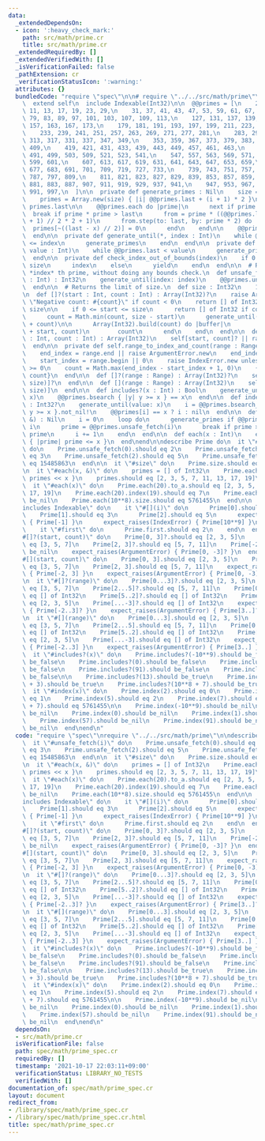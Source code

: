 ```yaml
---
data:
  _extendedDependsOn:
  - icon: ':heavy_check_mark:'
    path: src/math/prime.cr
    title: src/math/prime.cr
  _extendedRequiredBy: []
  _extendedVerifiedWith: []
  _isVerificationFailed: false
  _pathExtension: cr
  _verificationStatusIcon: ':warning:'
  attributes: {}
  bundledCode: "require \"spec\"\n\n# require \"../../src/math/prime\"\nmodule Prime\n\
    \  extend self\n  include Indexable(Int32)\n\n  @@primes = [\n    2, 3, 5, 7,\
    \ 11, 13, 17, 19, 23, 29,\n    31, 37, 41, 43, 47, 53, 59, 61, 67, 71,\n    73,\
    \ 79, 83, 89, 97, 101, 103, 107, 109, 113,\n    127, 131, 137, 139, 149, 151,\
    \ 157, 163, 167, 173,\n    179, 181, 191, 193, 197, 199, 211, 223, 227, 229,\n\
    \    233, 239, 241, 251, 257, 263, 269, 271, 277, 281,\n    283, 293, 307, 311,\
    \ 313, 317, 331, 337, 347, 349,\n    353, 359, 367, 373, 379, 383, 389, 397, 401,\
    \ 409,\n    419, 421, 431, 433, 439, 443, 449, 457, 461, 463,\n    467, 479, 487,\
    \ 491, 499, 503, 509, 521, 523, 541,\n    547, 557, 563, 569, 571, 577, 587, 593,\
    \ 599, 601,\n    607, 613, 617, 619, 631, 641, 643, 647, 653, 659,\n    661, 673,\
    \ 677, 683, 691, 701, 709, 719, 727, 733,\n    739, 743, 751, 757, 761, 769, 773,\
    \ 787, 797, 809,\n    811, 821, 823, 827, 829, 839, 853, 857, 859, 863,\n    877,\
    \ 881, 883, 887, 907, 911, 919, 929, 937, 941,\n    947, 953, 967, 971, 977, 983,\
    \ 991, 997,\n  ]\n\n  private def generate_primes : Nil\n    size = @@primes.size\n\
    \    primes = Array.new(size) { |i| @@primes.last + (i + 1) * 2 }\n    last =\
    \ primes.last\n\n    @@primes.each do |prime|\n      next if prime == 2\n    \
    \  break if prime * prime > last\n      from = prime * ((@@primes.last // prime\
    \ + 1) // 2 * 2 + 1)\n      from.step(to: last, by: prime * 2) do |x|\n      \
    \  primes[~((last - x) // 2)] = 0\n      end\n    end\n\n    @@primes.concat primes.reject(0)\n\
    \  end\n\n  private def generate_until(*, index : Int)\n    while @@primes.size\
    \ <= index\n      generate_primes\n    end\n  end\n\n  private def generate_until(*,\
    \ value : Int)\n    while @@primes.last < value\n      generate_primes\n    end\n\
    \  end\n\n  private def check_index_out_of_bounds(index)\n    if 0 <= index <\
    \ size\n      index\n    else\n      yield\n    end\n  end\n\n  # Returns the\
    \ *index* th prime, without doing any bounds check.\n  def unsafe_fetch(index\
    \ : Int) : Int32\n    generate_until(index: index)\n    @@primes.unsafe_fetch(index)\n\
    \  end\n\n  # Returns the limit of size.\n  def size : Int32\n    10**9\n  end\n\
    \n  def []?(start : Int, count : Int) : Array(Int32)?\n    raise ArgumentError.new\
    \ \"Negative count: #{count}\" if count < 0\n    return [] of Int32 if start ==\
    \ size\n\n    if 0 <= start <= size\n      return [] of Int32 if count == 0\n\n\
    \      count = Math.min(count, size - start)\n      generate_until(index: start\
    \ + count)\n\n      Array(Int32).build(count) do |buffer|\n        buffer.copy_from(@@primes.to_unsafe\
    \ + start, count)\n        count\n      end\n    end\n  end\n\n  def [](start\
    \ : Int, count : Int) : Array(Int32)\n    self[start, count]? || raise IndexError.new\n\
    \  end\n\n  private def self.range_to_index_and_count(range : Range, size : Int)\n\
    \    end_index = range.end || raise ArgumentError.new\n    end_index -= 1 if range.excludes_end?\n\
    \    start_index = range.begin || 0\n    raise IndexError.new unless start_index\
    \ >= 0\n    count = Math.max(end_index - start_index + 1, 0)\n    {start_index,\
    \ count}\n  end\n\n  def []?(range : Range) : Array(Int32)?\n    self[*range_to_index_and_count(range,\
    \ size)]?\n  end\n\n  def [](range : Range) : Array(Int32)\n    self[*range_to_index_and_count(range,\
    \ size)]\n  end\n\n  def includes?(x : Int) : Bool\n    generate_until(value:\
    \ x)\n    @@primes.bsearch { |y| y >= x } == x\n  end\n\n  def index(x : Int)\
    \ : Int32?\n    generate_until(value: x)\n    i = @@primes.bsearch_index { |y|\
    \ y >= x }.not_nil!\n    @@primes[i] == x ? i : nil\n  end\n\n  def each(x : Int,\
    \ &) : Nil\n    i = 0\n    loop do\n      generate_primes if @@primes.size ==\
    \ i\n      prime = @@primes.unsafe_fetch(i)\n      break if prime > x\n      yield\
    \ prime\n      i += 1\n    end\n  end\n\n  def each(x : Int)\n    each.take_while\
    \ { |prime| prime <= x }\n  end\nend\n\ndescribe Prime do\n  it \"#unsafe_fetch(i)\"\
    \ do\n    Prime.unsafe_fetch(0).should eq 2\n    Prime.unsafe_fetch(1).should\
    \ eq 3\n    Prime.unsafe_fetch(2).should eq 5\n    Prime.unsafe_fetch(999999).should\
    \ eq 15485863\n  end\n\n  it \"#size\" do\n    Prime.size.should eq 10**9\n  end\n\
    \n  it \"#each(x, &)\" do\n    primes = [] of Int32\n    Prime.each(20) { |x|\
    \ primes << x }\n    primes.should eq [2, 3, 5, 7, 11, 13, 17, 19]\n  end\n\n\
    \  it \"#each(x)\" do\n    Prime.each(20).to_a.should eq [2, 3, 5, 7, 11, 13,\
    \ 17, 19]\n    Prime.each(20).index(19).should eq 7\n    Prime.each(20).index(23).should\
    \ be_nil\n    Prime.each(10**8).size.should eq 5761455\n  end\n\n  describe \"\
    includes Indexable\" do\n    it \"#[](i)\" do\n      Prime[0].should eq 2\n  \
    \    Prime[1].should eq 3\n      Prime[2].should eq 5\n      expect_raises(IndexError)\
    \ { Prime[-1] }\n      expect_raises(IndexError) { Prime[10**9] }\n    end\n\n\
    \    it \"#first\" do\n      Prime.first.should eq 2\n    end\n  end\n\n  it \"\
    #[]?(start, count)\" do\n    Prime[0, 3]?.should eq [2, 3, 5]\n    Prime[1, 3]?.should\
    \ eq [3, 5, 7]\n    Prime[2, 3]?.should eq [5, 7, 11]\n    Prime[-2, 3]?.should\
    \ be_nil\n    expect_raises(ArgumentError) { Prime[0, -3]? }\n  end\n\n  it \"\
    #[](start, count)\" do\n    Prime[0, 3].should eq [2, 3, 5]\n    Prime[1, 3].should\
    \ eq [3, 5, 7]\n    Prime[2, 3].should eq [5, 7, 11]\n    expect_raises(IndexError)\
    \ { Prime[-2, 3] }\n    expect_raises(ArgumentError) { Prime[0, -3] }\n  end\n\
    \n  it \"#[]?(range)\" do\n    Prime[0...3]?.should eq [2, 3, 5]\n    Prime[1...4]?.should\
    \ eq [3, 5, 7]\n    Prime[2...5]?.should eq [5, 7, 11]\n    Prime[0..-3]?.should\
    \ eq [] of Int32\n    Prime[5..2]?.should eq [] of Int32\n    Prime[...3]?.should\
    \ eq [2, 3, 5]\n    Prime[...-3]?.should eq [] of Int32\n    expect_raises(IndexError)\
    \ { Prime[-2..3]? }\n    expect_raises(ArgumentError) { Prime[3..]? }\n  end\n\
    \n  it \"#[](range)\" do\n    Prime[0...3].should eq [2, 3, 5]\n    Prime[1...4].should\
    \ eq [3, 5, 7]\n    Prime[2...5].should eq [5, 7, 11]\n    Prime[0..-3].should\
    \ eq [] of Int32\n    Prime[5..2].should eq [] of Int32\n    Prime[...3].should\
    \ eq [2, 3, 5]\n    Prime[...-3].should eq [] of Int32\n    expect_raises(IndexError)\
    \ { Prime[-2..3] }\n    expect_raises(ArgumentError) { Prime[3..] }\n  end\n\n\
    \  it \"#includes?(x)\" do\n    Prime.includes?(-10**9).should be_false\n    Prime.includes?(-1).should\
    \ be_false\n    Prime.includes?(0).should be_false\n    Prime.includes?(57).should\
    \ be_false\n    Prime.includes?(91).should be_false\n    Prime.includes?(9943081).should\
    \ be_false\n\n    Prime.includes?(13).should be_true\n    Prime.includes?(10**6\
    \ + 3).should be_true\n    Prime.includes?(10**8 + 7).should be_true\n  end\n\n\
    \  it \"#index(x)\" do\n    Prime.index(2).should eq 0\n    Prime.index(3).should\
    \ eq 1\n    Prime.index(5).should eq 2\n    Prime.index(7).should eq 3\n    Prime.index(10**8\
    \ + 7).should eq 5761455\n\n    Prime.index(-10**9).should be_nil\n    Prime.index(-1).should\
    \ be_nil\n    Prime.index(0).should be_nil\n    Prime.index(1).should be_nil\n\
    \    Prime.index(57).should be_nil\n    Prime.index(91).should be_nil\n    Prime.index(9943081).should\
    \ be_nil\n  end\nend\n"
  code: "require \"spec\"\nrequire \"../../src/math/prime\"\n\ndescribe Prime do\n\
    \  it \"#unsafe_fetch(i)\" do\n    Prime.unsafe_fetch(0).should eq 2\n    Prime.unsafe_fetch(1).should\
    \ eq 3\n    Prime.unsafe_fetch(2).should eq 5\n    Prime.unsafe_fetch(999999).should\
    \ eq 15485863\n  end\n\n  it \"#size\" do\n    Prime.size.should eq 10**9\n  end\n\
    \n  it \"#each(x, &)\" do\n    primes = [] of Int32\n    Prime.each(20) { |x|\
    \ primes << x }\n    primes.should eq [2, 3, 5, 7, 11, 13, 17, 19]\n  end\n\n\
    \  it \"#each(x)\" do\n    Prime.each(20).to_a.should eq [2, 3, 5, 7, 11, 13,\
    \ 17, 19]\n    Prime.each(20).index(19).should eq 7\n    Prime.each(20).index(23).should\
    \ be_nil\n    Prime.each(10**8).size.should eq 5761455\n  end\n\n  describe \"\
    includes Indexable\" do\n    it \"#[](i)\" do\n      Prime[0].should eq 2\n  \
    \    Prime[1].should eq 3\n      Prime[2].should eq 5\n      expect_raises(IndexError)\
    \ { Prime[-1] }\n      expect_raises(IndexError) { Prime[10**9] }\n    end\n\n\
    \    it \"#first\" do\n      Prime.first.should eq 2\n    end\n  end\n\n  it \"\
    #[]?(start, count)\" do\n    Prime[0, 3]?.should eq [2, 3, 5]\n    Prime[1, 3]?.should\
    \ eq [3, 5, 7]\n    Prime[2, 3]?.should eq [5, 7, 11]\n    Prime[-2, 3]?.should\
    \ be_nil\n    expect_raises(ArgumentError) { Prime[0, -3]? }\n  end\n\n  it \"\
    #[](start, count)\" do\n    Prime[0, 3].should eq [2, 3, 5]\n    Prime[1, 3].should\
    \ eq [3, 5, 7]\n    Prime[2, 3].should eq [5, 7, 11]\n    expect_raises(IndexError)\
    \ { Prime[-2, 3] }\n    expect_raises(ArgumentError) { Prime[0, -3] }\n  end\n\
    \n  it \"#[]?(range)\" do\n    Prime[0...3]?.should eq [2, 3, 5]\n    Prime[1...4]?.should\
    \ eq [3, 5, 7]\n    Prime[2...5]?.should eq [5, 7, 11]\n    Prime[0..-3]?.should\
    \ eq [] of Int32\n    Prime[5..2]?.should eq [] of Int32\n    Prime[...3]?.should\
    \ eq [2, 3, 5]\n    Prime[...-3]?.should eq [] of Int32\n    expect_raises(IndexError)\
    \ { Prime[-2..3]? }\n    expect_raises(ArgumentError) { Prime[3..]? }\n  end\n\
    \n  it \"#[](range)\" do\n    Prime[0...3].should eq [2, 3, 5]\n    Prime[1...4].should\
    \ eq [3, 5, 7]\n    Prime[2...5].should eq [5, 7, 11]\n    Prime[0..-3].should\
    \ eq [] of Int32\n    Prime[5..2].should eq [] of Int32\n    Prime[...3].should\
    \ eq [2, 3, 5]\n    Prime[...-3].should eq [] of Int32\n    expect_raises(IndexError)\
    \ { Prime[-2..3] }\n    expect_raises(ArgumentError) { Prime[3..] }\n  end\n\n\
    \  it \"#includes?(x)\" do\n    Prime.includes?(-10**9).should be_false\n    Prime.includes?(-1).should\
    \ be_false\n    Prime.includes?(0).should be_false\n    Prime.includes?(57).should\
    \ be_false\n    Prime.includes?(91).should be_false\n    Prime.includes?(9943081).should\
    \ be_false\n\n    Prime.includes?(13).should be_true\n    Prime.includes?(10**6\
    \ + 3).should be_true\n    Prime.includes?(10**8 + 7).should be_true\n  end\n\n\
    \  it \"#index(x)\" do\n    Prime.index(2).should eq 0\n    Prime.index(3).should\
    \ eq 1\n    Prime.index(5).should eq 2\n    Prime.index(7).should eq 3\n    Prime.index(10**8\
    \ + 7).should eq 5761455\n\n    Prime.index(-10**9).should be_nil\n    Prime.index(-1).should\
    \ be_nil\n    Prime.index(0).should be_nil\n    Prime.index(1).should be_nil\n\
    \    Prime.index(57).should be_nil\n    Prime.index(91).should be_nil\n    Prime.index(9943081).should\
    \ be_nil\n  end\nend\n"
  dependsOn:
  - src/math/prime.cr
  isVerificationFile: false
  path: spec/math/prime_spec.cr
  requiredBy: []
  timestamp: '2021-10-17 22:03:11+09:00'
  verificationStatus: LIBRARY_NO_TESTS
  verifiedWith: []
documentation_of: spec/math/prime_spec.cr
layout: document
redirect_from:
- /library/spec/math/prime_spec.cr
- /library/spec/math/prime_spec.cr.html
title: spec/math/prime_spec.cr
---
```

